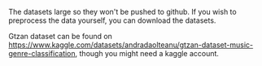 The datasets large so they won't be pushed to github. If you wish to preprocess the data yourself, you can download the datasets. 

Gtzan dataset can be found on https://www.kaggle.com/datasets/andradaolteanu/gtzan-dataset-music-genre-classification, though you might need a kaggle account. 

